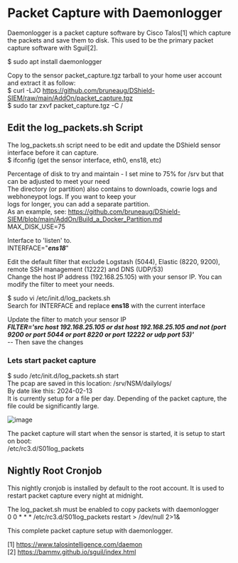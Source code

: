 # Packet Capture with Daemonlogger
Daemonlogger is a packet capture software by Cisco Talos[1] which capture the packets and save them to disk. This used to be the primary packet capture software with Sguil[2].

$ sudo apt install daemonlogger

Copy to the sensor packet_capture.tgz tarball to your home user account and extract it as follow:<br>
$  curl -LJO https://github.com/bruneaug/DShield-SIEM/raw/main/AddOn/packet_capture.tgz<br>
$ sudo tar zxvf packet_capture.tgz -C /<br>

## Edit the log_packets.sh Script
The log_packets.sh script need to be edit and update the DShield sensor interface before it can capture.<br>
$ ifconfig (get the sensor interface, eth0, ens18, etc)<br>

Percentage of disk to try and maintain - I set mine to 75% for /srv but that can be adjusted to meet your need<br>
The directory (or partition) also contains to downloads, cowrie logs and webhoneypot logs. If you want to keep your<br>
logs for longer, you can add a separate partition.<br>
As an example, see: https://github.com/bruneaug/DShield-SIEM/blob/main/AddOn/Build_a_Docker_Partition.md<br>
MAX_DISK_USE=75

Interface to 'listen' to.<br>
INTERFACE="**_ens18_**"

Edit the default filter that exclude Logstash (5044), Elastic (8220, 9200), remote SSH management (12222) and DNS (UDP/53)<br>
Change the host IP address (192.168.25.105) with your sensor IP. You can modify the filter to meet your needs.<br>

$ sudo vi /etc/init.d/log_packets.sh<br>
Search for INTERFACE and replace **ens18** with the current interface<br>

Update the filter to match your sensor IP<br>
_**FILTER='src host 192.168.25.105 or dst host 192.168.25.105 and not \(port 9200 or port 5044 or port 8220 or port 12222 or udp port 53\)'**_<br>
-- Then save the changes

### Lets start packet capture
$ sudo /etc/init.d/log_packets.sh start<br>
The pcap are saved in this location: /srv/NSM/dailylogs/<br>
By date like this: 2024-02-13<br>
It is currently setup for a file per day. Depending of the packet capture, the file could be significantly large.<br>

![image](https://github.com/bruneaug/DShield-SIEM/assets/48228401/b4479f06-2848-4334-93eb-b9d8bcb0824f)

The packet capture will start when the sensor is started, it is setup to start on boot:<br>
/etc/rc3.d/S01log_packets<br>

## Nightly Root Cronjob

This nightly cronjob is installed by default to the root account. It is used to restart packet capture every night at midnight.<br>

The log_packet.sh must be enabled to copy packets with daemonlogger<br>
0 0 * * * /etc/rc3.d/S01log_packets restart > /dev/null 2>1&<br>

This complete packet capture setup with daemonlogger.

[1] https://www.talosintelligence.com/daemon<br>
[2] https://bammv.github.io/sguil/index.html
